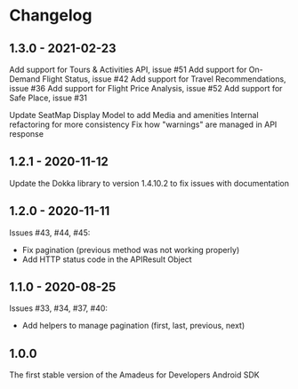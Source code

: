 # Changelog

## 1.3.0 - 2021-02-23
Add support for Tours & Activities API, issue #51
Add support for On-Demand Flight Status, issue #42
Add support for Travel Recommendations, issue #36
Add support for Flight Price Analysis, issue #52
Add support for Safe Place, issue #31

Update SeatMap Display Model to add Media and amenities
Internal refactoring for more consistency
Fix how "warnings" are managed in API response
## 1.2.1 - 2020-11-12

Update the Dokka library to version 1.4.10.2 to fix issues with documentation

## 1.2.0 - 2020-11-11
Issues #43, #44, #45:
- Fix pagination (previous method was not working properly)
- Add HTTP status code in the APIResult Object

## 1.1.0 - 2020-08-25

Issues #33, #34, #37, #40:
- Add helpers to manage pagination (first, last, previous, next)

## 1.0.0

The first stable version of the Amadeus for Developers Android SDK
